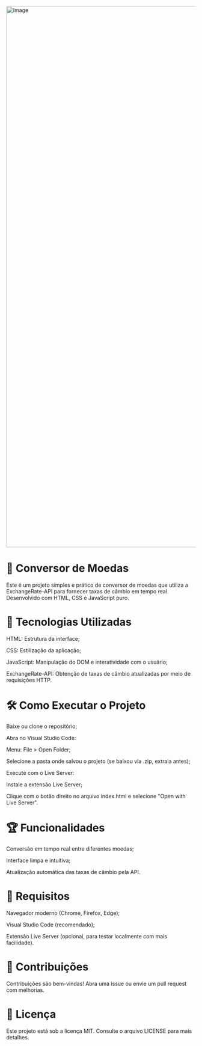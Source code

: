 

<img width="1440" alt="Image" src="https://github.com/user-attachments/assets/ffe49391-52ab-4bd9-a026-c503ff091806" />

# 💱 Conversor de Moedas
Este é um projeto simples e prático de conversor de moedas que utiliza a ExchangeRate-API para fornecer taxas de câmbio em tempo real. Desenvolvido com HTML, CSS e JavaScript puro.

# 🚀 Tecnologias Utilizadas
HTML: Estrutura da interface;

CSS: Estilização da aplicação;

JavaScript: Manipulação do DOM e interatividade com o usuário;

ExchangeRate-API: Obtenção de taxas de câmbio atualizadas por meio de requisições HTTP.




# 🛠️ Como Executar o Projeto
Baixe ou clone o repositório;

Abra no Visual Studio Code:

Menu: File > Open Folder;

Selecione a pasta onde salvou o projeto (se baixou via .zip, extraia antes);

Execute com o Live Server:

Instale a extensão Live Server;

Clique com o botão direito no arquivo index.html e selecione "Open with Live Server".

# 🏆 Funcionalidades
Conversão em tempo real entre diferentes moedas;

Interface limpa e intuitiva;

Atualização automática das taxas de câmbio pela API.

# 📌 Requisitos
Navegador moderno (Chrome, Firefox, Edge);

Visual Studio Code (recomendado);

Extensão Live Server (opcional, para testar localmente com mais facilidade).

# 🤝 Contribuições
Contribuições são bem-vindas! Abra uma issue ou envie um pull request com melhorias.

# 📄 Licença
Este projeto está sob a licença MIT. Consulte o arquivo LICENSE para mais detalhes.

